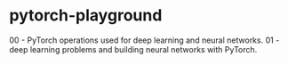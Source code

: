 # pytorch-playground

00 - PyTorch operations used for deep learning and neural networks.
01 - deep learning problems and building neural networks with PyTorch.
